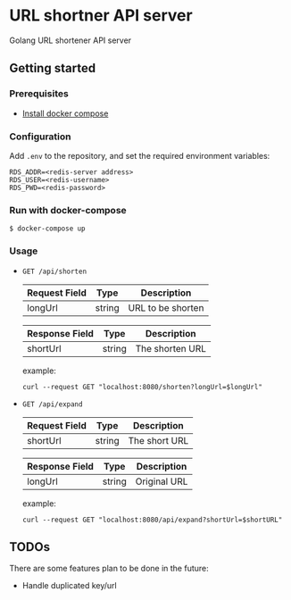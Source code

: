 # URL shortner API server

Golang URL shortener API server

## Getting started

### Prerequisites

- [Install docker compose](https://docs.docker.com/compose/install/)

### Configuration

Add `.env` to the repository, and set the required environment variables:

```
RDS_ADDR=<redis-server address>
RDS_USER=<redis-username>
RDS_PWD=<redis-password>
```

### Run with docker-compose

```shell
$ docker-compose up
```

### Usage

- `GET /api/shorten`

    |Request Field   |Type   |Description   |
    |---|---|---|
    |longUrl   |string   |URL to be shorten   |

    |Response Field   |Type   |Description   |
    |---|---|---|
    |shortUrl   |string   |The shorten URL   |

    example:

    ```
    curl --request GET "localhost:8080/shorten?longUrl=$longUrl"
    ```

- `GET /api/expand`

    |Request Field   |Type   |Description   |
    |---|---|---|
    |shortUrl   |string   |The short URL   |

    |Response Field   |Type   |Description   |
    |---|---|---|
    |longUrl   |string   |Original URL   |

    example:

    ```
    curl --request GET "localhost:8080/api/expand?shortUrl=$shortURL"
    ```
## TODOs

There are some features plan to be done in the future:

- Handle duplicated key/url